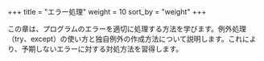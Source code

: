 +++
title = "エラー処理"
weight = 10
sort_by = "weight"
+++

この章は、プログラムのエラーを適切に処理する方法を学びます。例外処理（try、except）の使い方と独自例外の作成方法について説明します。これにより、予期しないエラーに対する対処方法を習得します。
